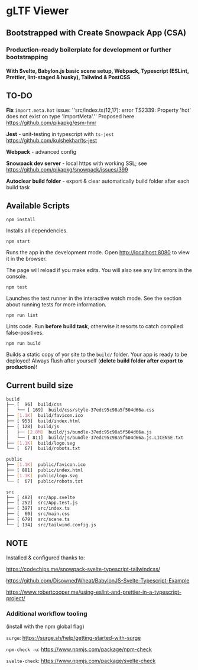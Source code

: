 # gLTF Viewer

## Bootstrapped with Create Snowpack App (CSA)

### Production-ready boilerplate for development or further bootstrapping

#### With Svelte, Babylon.js basic scene setup, Webpack, Typescript (ESLint, Prettier, lint-staged & husky), Tailwind & PostCSS

## TO-DO

**Fix** `import.meta.hot` issue:  ''src/index.ts(12,17): error TS2339: Property 'hot' does not exist on type 'ImportMeta'.''
Proposed here <https://github.com/pikapkg/esm-hmr>

**Jest** - unit-testing in typescript with `ts-jest` <https://github.com/kulshekhar/ts-jest>

**Webpack** - advanced config

**Snowpack dev server** - local https with working SSL; see <https://github.com/pikapkg/snowpack/issues/399>

**Autoclear build folder** - export & clear automatically build folder after each build task

## Available Scripts

`npm install`

Installs all dependencies.

`npm start`

Runs the app in the development mode.
Open <http://localhost:8080> to view it in the browser.

The page will reload if you make edits.
You will also see any lint errors in the console.

`npm test`

Launches the test runner in the interactive watch mode.
See the section about running tests for more information.

`npm run lint`

Lints code. Run **before build task**, otherwise it resorts to catch compiled false-positives.

`npm run build`

Builds a static copy of yor site to the `build/` folder.
Your app is ready to be deployed! Always flush after yourself (**delete build folder after export to production**)!

## Current build size

```bash
build
├── [  96]  build/css
│   └── [ 169]  build/css/style-37edc95c98a5f504d66a.css
├── [1.1K]  build/favicon.ico
├── [ 953]  build/index.html
├── [ 128]  build/js
│   ├── [2.8M]  build/js/bundle-37edc95c98a5f504d66a.js
│   └── [ 811]  build/js/bundle-37edc95c98a5f504d66a.js.LICENSE.txt
├── [1.1K]  build/logo.svg
└── [  67]  build/robots.txt

public
├── [1.1K]  public/favicon.ico
├── [ 881]  public/index.html
├── [1.1K]  public/logo.svg
└── [  67]  public/robots.txt

src
├── [ 482]  src/App.svelte
├── [ 252]  src/App.test.js
├── [ 397]  src/index.ts
├── [  60]  src/main.css
├── [ 679]  src/scene.ts
└── [ 134]  src/tailwind.config.js
```

## NOTE

 Installed & configured thanks to:

 <https://codechips.me/snowpack-svelte-typescript-tailwindcss/>

 <https://github.com/DisownedWheat/BabylonJS-Svelte-Typescript-Example>

 <https://www.robertcooper.me/using-eslint-and-prettier-in-a-typescript-project/>

### Additional workflow tooling

(install with the npm global flag)

`surge`: <https://surge.sh/help/getting-started-with-surge>

`npm-check -u`: <https://www.npmjs.com/package/npm-check>

`svelte-check`: <https://www.npmjs.com/package/svelte-check>

